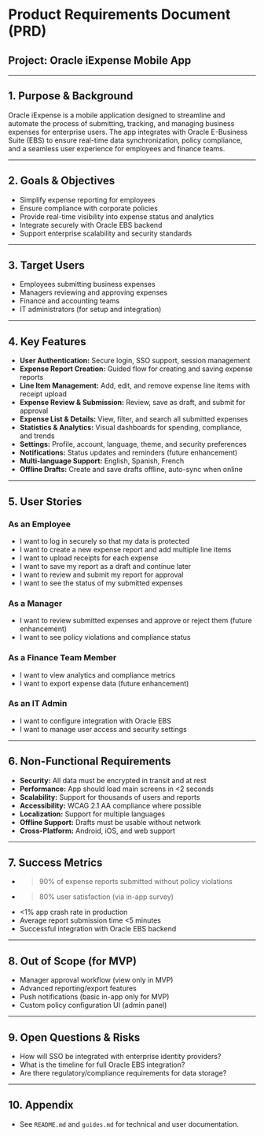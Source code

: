 # Product Requirements Document (PRD)

## Project: Oracle iExpense Mobile App

---

## 1. Purpose & Background
Oracle iExpense is a mobile application designed to streamline and automate the process of submitting, tracking, and managing business expenses for enterprise users. The app integrates with Oracle E-Business Suite (EBS) to ensure real-time data synchronization, policy compliance, and a seamless user experience for employees and finance teams.

---

## 2. Goals & Objectives
- Simplify expense reporting for employees
- Ensure compliance with corporate policies
- Provide real-time visibility into expense status and analytics
- Integrate securely with Oracle EBS backend
- Support enterprise scalability and security standards

---

## 3. Target Users
- Employees submitting business expenses
- Managers reviewing and approving expenses
- Finance and accounting teams
- IT administrators (for setup and integration)

---

## 4. Key Features
- **User Authentication:** Secure login, SSO support, session management
- **Expense Report Creation:** Guided flow for creating and saving expense reports
- **Line Item Management:** Add, edit, and remove expense line items with receipt upload
- **Expense Review & Submission:** Review, save as draft, and submit for approval
- **Expense List & Details:** View, filter, and search all submitted expenses
- **Statistics & Analytics:** Visual dashboards for spending, compliance, and trends
- **Settings:** Profile, account, language, theme, and security preferences
- **Notifications:** Status updates and reminders (future enhancement)
- **Multi-language Support:** English, Spanish, French
- **Offline Drafts:** Create and save drafts offline, auto-sync when online

---

## 5. User Stories

### As an Employee
- I want to log in securely so that my data is protected
- I want to create a new expense report and add multiple line items
- I want to upload receipts for each expense
- I want to save my report as a draft and continue later
- I want to review and submit my report for approval
- I want to see the status of my submitted expenses

### As a Manager
- I want to review submitted expenses and approve or reject them (future enhancement)
- I want to see policy violations and compliance status

### As a Finance Team Member
- I want to view analytics and compliance metrics
- I want to export expense data (future enhancement)

### As an IT Admin
- I want to configure integration with Oracle EBS
- I want to manage user access and security settings

---

## 6. Non-Functional Requirements
- **Security:** All data must be encrypted in transit and at rest
- **Performance:** App should load main screens in <2 seconds
- **Scalability:** Support for thousands of users and reports
- **Accessibility:** WCAG 2.1 AA compliance where possible
- **Localization:** Support for multiple languages
- **Offline Support:** Drafts must be usable without network
- **Cross-Platform:** Android, iOS, and web support

---

## 7. Success Metrics
- >90% of expense reports submitted without policy violations
- >80% user satisfaction (via in-app survey)
- <1% app crash rate in production
- Average report submission time <5 minutes
- Successful integration with Oracle EBS backend

---

## 8. Out of Scope (for MVP)
- Manager approval workflow (view only in MVP)
- Advanced reporting/export features
- Push notifications (basic in-app only for MVP)
- Custom policy configuration UI (admin panel)

---

## 9. Open Questions & Risks
- How will SSO be integrated with enterprise identity providers?
- What is the timeline for full Oracle EBS integration?
- Are there regulatory/compliance requirements for data storage?

---

## 10. Appendix
- See `README.md` and `guides.md` for technical and user documentation. 
